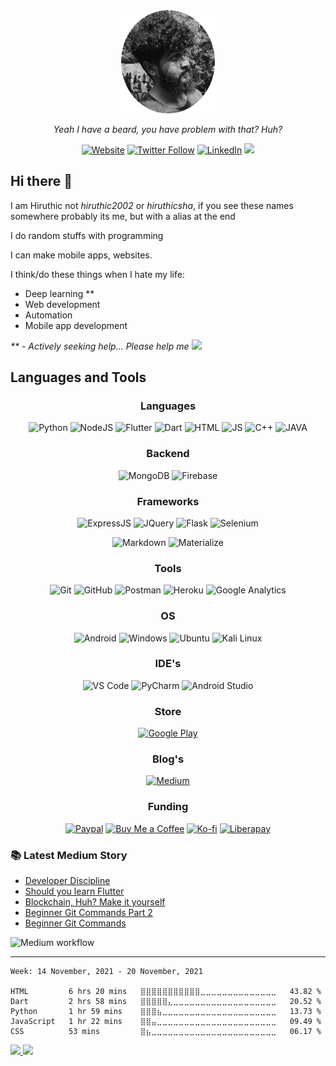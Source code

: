 <!--
**hiruthic2002/hiruthic2002** is a ✨ _special_ ✨ repository because its `README.md` (this file) appears on your GitHub profile.

Here are some ideas to get you started:

- 🔭 I’m currently working on ...
- 🌱 I’m currently learning ...
- 👯 I’m looking to collaborate on ...
- 🤔 I’m looking for help with ...
- 💬 Ask me about ...
- 📫 How to reach me: ...
- 😄 Pronouns: ...
- ⚡ Fun fact: ...
-->

<div align="center">
<img src="img/circle-cropped.png" width=150/>


<i>Yeah I have a beard, you have problem with that? Huh? </i>

[![Website][website-shield]][website-url]
[![Twitter Follow][twitter-shield]][twitter-url]
[![LinkedIn][linkedin-shield]][linkedin-url]
![][visitor-shield]
  
</div>

## Hi there 👋

I am Hiruthic not _hiruthic2002_ or _hiruthicsha_, if you see these names somewhere probably its me, but with a alias at the end

I do random stuffs with programming

I can make mobile apps, websites.

I think/do these things when I hate my life:

- Deep learning \*\*
- Web development
- Automation
- Mobile app development

_\*\* - Actively seeking help... Please help me_ <img src="https://www.pinclipart.com/picdir/big/143-1438381_sad-broken-heart-sticker-for-ios-android-giphy.png" width=50>

## Languages and Tools

<div align="center">

### Languages

![Python](https://img.shields.io/badge/Python-FFD43B?style=for-the-badge&logo=python&logoColor=darkgreen)
![NodeJS](https://img.shields.io/badge/Node.js-43853D?style=for-the-badge&logo=node-dot-js&logoColor=white)
![Flutter](https://img.shields.io/badge/Flutter-02569B?style=for-the-badge&logo=flutter&logoColor=white)
![Dart](https://img.shields.io/badge/Dart-0175C2?style=for-the-badge&logo=dart&logoColor=white)
![HTML](https://img.shields.io/badge/HTML5-E34F26?style=for-the-badge&logo=html5&logoColor=white)
![JS](https://img.shields.io/badge/JavaScript-F7DF1E?style=for-the-badge&logo=javascript&logoColor=black)
![C++](https://img.shields.io/badge/C%2B%2B-00599C?style=for-the-badge&logo=c%2B%2B&logoColor=white)
![JAVA](https://img.shields.io/badge/Java-ED8B00?style=for-the-badge&logo=java&logoColor=white)

</div>

<div align="center">

### Backend

![MongoDB](https://img.shields.io/badge/MongoDB-4EA94B?style=for-the-badge&logo=mongodb&logoColor=white)
![Firebase](https://img.shields.io/badge/firebase-ffca28?style=for-the-badge&logo=firebase&logoColor=black)

</div>

<div align="center">

### Frameworks

![ExpressJS](https://img.shields.io/badge/Express.js-000000?style=for-the-badge&logo=express&logoColor=white)
![JQuery](https://img.shields.io/badge/jQuery-0769AD?style=for-the-badge&logo=jquery&logoColor=white)
![Flask](https://img.shields.io/badge/Flask-000000?style=for-the-badge&logo=flask&logoColor=white)
![Selenium](https://img.shields.io/badge/Selenium-43B02A?style=for-the-badge&logo=Selenium&logoColor=white)

![Markdown](https://img.shields.io/badge/Markdown-000000?style=for-the-badge&logo=markdown&logoColor=white)
![Materialize](https://img.shields.io/badge/-materialize--css-ff69b4?style=for-the-badge&logo=materialize--css&logoColor=white)

</div>

<div align="center">

### Tools

![Git](https://img.shields.io/badge/Git-F05032?style=for-the-badge&logo=git&logoColor=white)
![GitHub](https://img.shields.io/static/v1?style=for-the-badge&message=GitHub&color=181717&logo=GitHub&logoColor=FFFFFF&label=)
![Postman](https://img.shields.io/badge/Postman-FF6C37?style=for-the-badge&logo=Postman&logoColor=white)
![Heroku](https://img.shields.io/badge/Heroku-430098?style=for-the-badge&logo=heroku&logoColor=white)
![Google Analytics](https://img.shields.io/badge/Google%20Analytics-E37400?style=for-the-badge&logo=google%20analytics&logoColor=white)

</div>

<div align="center">

### OS

![Android](https://img.shields.io/badge/Android-3DDC84?style=for-the-badge&logo=android&logoColor=white)
![Windows](https://img.shields.io/badge/Windows-0078D6?style=for-the-badge&logo=windows&logoColor=white)
![Ubuntu](https://img.shields.io/badge/Ubuntu-E95420?style=for-the-badge&logo=ubuntu&logoColor=white)
![Kali Linux](https://img.shields.io/badge/Kali_Linux-557C94?style=for-the-badge&logo=kali-linux&logoColor=white)

</div>

<div align="center">

### IDE's

![VS Code](https://img.shields.io/badge/Visual_Studio_Code-0078D4?style=for-the-badge&logo=visual%20studio%20code&logoColor=white)
![PyCharm](https://img.shields.io/badge/PyCharm-000000.svg?&style=for-the-badge&logo=PyCharm&logoColor=white)
![Android Studio](https://img.shields.io/static/v1?style=for-the-badge&message=Android+Studio&color=222222&logo=Android+Studio&logoColor=3DDC84&label=)

</div>

<div align="center">

### Store

[![Google Play](https://img.shields.io/badge/Google_Play-414141?style=for-the-badge&logo=google-play&logoColor=white)](https://play.google.com/store/apps/dev?id=7887686445131108206)

</div>

<div align="center">

### Blog's

[![Medium](https://img.shields.io/badge/Medium-12100E?style=for-the-badge&logo=medium&logoColor=white)](https://hiruthicsha.medium.com/)

</div>

<div align="center">

### Funding

[![Paypal](https://img.shields.io/badge/PayPal-00457C?style=for-the-badge&logo=paypal&logoColor=white)](https://paypal.me/hiruthic?locale.x=en_GB)
[![Buy Me a Coffee](https://img.shields.io/badge/Buy_Me_A_Coffee-FFDD00?style=for-the-badge&logo=buy-me-a-coffee&logoColor=black)](https://www.buymeacoffee.com/hiruthicSha)
[![Ko-fi](https://img.shields.io/badge/Ko--fi-F16061?style=for-the-badge&logo=ko-fi&logoColor=white)](https://ko-fi.com/hiruthicsha)
[![Liberapay](https://img.shields.io/badge/Liberapay-F6C915?style=for-the-badge&logo=liberapay&logoColor=black)](https://liberapay.com/hiruthicSha/)
</div>

### 📚 Latest Medium Story

<!-- MEDIUM-STORY-LIST:START -->
- [Developer Discipline](https://hiruthicsha.medium.com/developer-discipline-c12b7e46b55e?source=rss-54f9c8e7dc16------2)
- [Should you learn Flutter](https://hiruthicsha.medium.com/should-you-learn-flutter-3b92615e65c1?source=rss-54f9c8e7dc16------2)
- [Blockchain, Huh? Make it yourself](https://hiruthicsha.medium.com/blockchain-huh-make-it-yourself-94cd1f50b0c5?source=rss-54f9c8e7dc16------2)
- [Beginner Git Commands Part 2](https://hiruthicsha.medium.com/my-journey-with-git-in-a-professional-project-beginner-mode-part-2-9d9e12a7721?source=rss-54f9c8e7dc16------2)
- [Beginner Git Commands](https://hiruthicsha.medium.com/my-journey-with-git-in-a-professional-project-beginner-mode-72c4406e8f94?source=rss-54f9c8e7dc16------2)
<!-- MEDIUM-STORY-LIST:END -->
  ![Medium workflow](https://github.com/hiruthicShaSS/hiruthicShaSS/actions/workflows/latest-medium-article.yml/badge.svg?style=for-the-badge)

---

<!--START_SECTION:waka-->
```text
Week: 14 November, 2021 - 20 November, 2021

HTML         6 hrs 20 mins   ⣿⣿⣿⣿⣿⣿⣿⣿⣿⣿⣿⣀⣀⣀⣀⣀⣀⣀⣀⣀⣀⣀⣀⣀⣀   43.82 % 
Dart         2 hrs 58 mins   ⣿⣿⣿⣿⣿⣄⣀⣀⣀⣀⣀⣀⣀⣀⣀⣀⣀⣀⣀⣀⣀⣀⣀⣀⣀   20.52 % 
Python       1 hr 59 mins    ⣿⣿⣿⣦⣀⣀⣀⣀⣀⣀⣀⣀⣀⣀⣀⣀⣀⣀⣀⣀⣀⣀⣀⣀⣀   13.73 % 
JavaScript   1 hr 22 mins    ⣿⣿⣤⣀⣀⣀⣀⣀⣀⣀⣀⣀⣀⣀⣀⣀⣀⣀⣀⣀⣀⣀⣀⣀⣀   09.49 % 
CSS          53 mins         ⣿⣦⣀⣀⣀⣀⣀⣀⣀⣀⣀⣀⣀⣀⣀⣀⣀⣀⣀⣀⣀⣀⣀⣀⣀   06.17 % 
```
<!--END_SECTION:waka-->


<a href="https://github.com/hiruthicShaSS">
  <img src="https://github-readme-stats.vercel.app/api/top-langs/?username=hiruthicShaSS&theme=dark&hide_border=true&hide_langs_below=1&langs_count=6&layout=compact&bg_color=0,000000,434343" />
  <img src="https://github-readme-stats.vercel.app/api?username=hiruthicShaSS&show_icons=true&theme=dark&hide_border=true&bg_color=0,000000,434343" />
</a>


[website-url]: https://hiruthicsha.com/
[website-shield]: https://img.shields.io/website?label=hiruthicSha.com&style=for-the-badge&url=https%3A%2F%2Fsha-resume.herokuapp.com
[twitter-url]: https://twitter.com/intent/follow?original_referer=https%3A%2F%2Fgithub.com%2F_hiruthicSha&screen_name=_hiruthicSha
[twitter-shield]: https://img.shields.io/twitter/follow/_hiruthicSha?color=1DA1F2&logo=twitter&style=for-the-badge
[linkedin-url]: https://www.linkedin.com/in/hiruthicSha
[linkedin-shield]: https://img.shields.io/badge/LinkedIn-0077B5?style=for-the-badge&logo=linkedin&logoColor=white
[visitor-shield]: https://estruyf-github.azurewebsites.net/api/VisitorHit?user=hiruthicShaSS&repo=hiruthicShaSS&countColorcountColor&countColor=%237B1E7A

